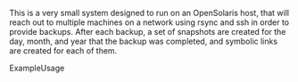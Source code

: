 This is a very small system designed to run on an OpenSolaris host, that will reach out to multiple machines on a network using rsync and ssh in order to provide backups. After each backup, a set of snapshots are created for the day, month, and year that the backup was completed, and symbolic links are created for each of them.

ExampleUsage